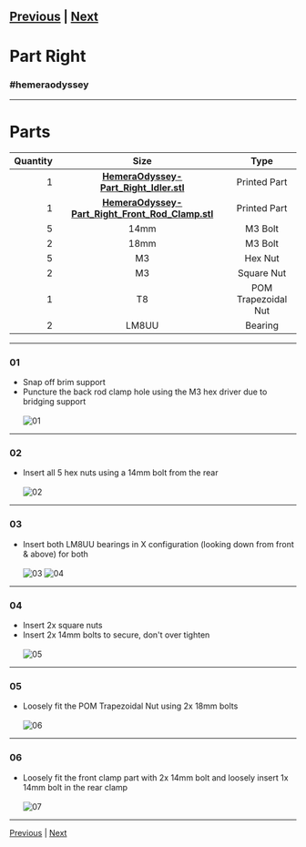 [Previous](01_Part_Left.md) | [Next](03_Idler.md)  
---
# Part Right
### #hemeraodyssey
---
# Parts  
|Quantity|Size|Type|
|---:|:---:|:---:|
|1|[**HemeraOdyssey-Part_Right_Idler.stl**](../HemeraOdyssey_STLs_BETA/HemeraOdyssey-Part_Right_Idler.stl)|Printed Part|
|1|[**HemeraOdyssey-Part_Right_Front_Rod_Clamp.stl**](../HemeraOdyssey_STLs_BETA/HemeraOdyssey-Part_Right_Front_Rod_Clamp.stl)|Printed Part|
|5|14mm|M3 Bolt|
|2|18mm|M3 Bolt|
|5|M3|Hex Nut|
|2|M3|Square Nut|
|1|T8|POM Trapezoidal Nut|
|2|LM8UU|Bearing|  
---
### 01
* Snap off brim support
* Puncture the back rod clamp hole using the M3 hex driver due to bridging support <br>  
![01](../img/Part_Right/01.jpg)
---
### 02
* Insert all 5 hex nuts using a 14mm bolt from the rear<br>  
![02](../img/Part_Right/02.jpg)
---
### 03
* Insert both LM8UU bearings in X configuration (looking down from front & above) for both<br>  
![03](../img/Part_Right/03.jpg)
![04](../img/Part_Right/04.jpg)
---
### 04
* Insert 2x square nuts  
* Insert 2x 14mm bolts to secure, don't over tighten<br>  
![05](../img/Part_Right/05.jpg)
---
### 05
* Loosely fit the POM Trapezoidal Nut using 2x 18mm bolts<br>  
![06](../img/Part_Right/06.jpg)
---
### 06
* Loosely fit the front clamp part with 2x 14mm bolt and loosely insert 1x 14mm bolt in the rear clamp<br>  
![07](../img/Part_Right/07.jpg)
---
[Previous](01_Part_Left.md) | [Next](03_Idler.md) 